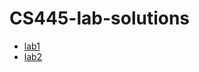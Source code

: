# CS445-lab-solutions
* [lab1](https://github.com/amayah2021/CS445-labs/blob/main/Lab1/Lab1%20.pdf)
* [lab2](https://github.com/amayah2021/CS445-labs/blob/main/Lab2/Lab2.pdf)